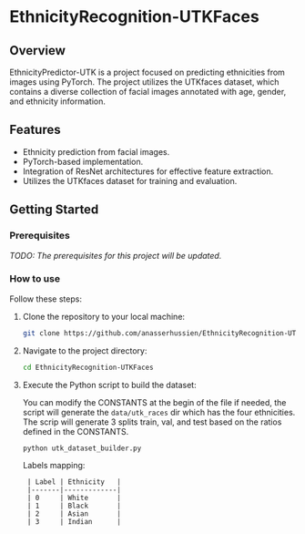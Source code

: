 # EthnicityRecognition-UTKFaces

## Overview

EthnicityPredictor-UTK is a project focused on predicting ethnicities from images using PyTorch. The project utilizes the UTKfaces dataset, which contains a diverse collection of facial images annotated with age, gender, and ethnicity information.

## Features

- Ethnicity prediction from facial images.
- PyTorch-based implementation.
- Integration of ResNet architectures for effective feature extraction.
- Utilizes the UTKfaces dataset for training and evaluation.

## Getting Started

### Prerequisites

*TODO: The prerequisites for this project will be updated.*



### How to use

Follow these steps:

1. Clone the repository to your local machine:

    ```bash
    git clone https://github.com/anasserhussien/EthnicityRecognition-UTKFaces.git
    ```

2. Navigate to the project directory:

    ```bash
    cd EthnicityRecognition-UTKFaces
    ```

3. Execute the Python script to build the dataset:
    
    You can modify the CONSTANTS at the begin of the file if needed, the script will generate the `data/utk_races` dir which has the four ethnicities. The scrip will generate 3 splits train, val, and test based on the ratios defined in the CONSTANTS.

    ```bash
    python utk_dataset_builder.py
    ```
    Labels mapping:

        | Label | Ethnicity   |
        |-------|-------------|
        | 0     | White       |
        | 1     | Black       |
        | 2     | Asian       |
        | 3     | Indian      |